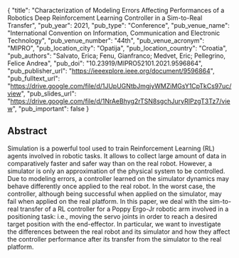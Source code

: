 {
  "title": "Characterization of Modeling Errors Affecting Performances of a Robotics Deep Reinforcement Learning Controller in a Sim-to-Real Transfer",
  "pub_year": 2021,
  "pub_type": "Conference",
  "pub_venue_name": "International Convention on Information, Communication and Electronic Technology",
  "pub_venue_number": "44th",
  "pub_venue_acronym": "MIPRO",
  "pub_location_city": "Opatija",
  "pub_location_country": "Croatia",
  "pub_authors": "Salvato, Erica; Fenu, Gianfranco; Medvet, Eric; Pellegrino, Felice Andrea",
  "pub_doi": "10.23919/MIPRO52101.2021.9596864",
  "pub_publisher_url": "https://ieeexplore.ieee.org/document/9596864",
  "pub_fulltext_url": "https://drive.google.com/file/d/1JUpUGNtbJmgjyWMZiMGsY1CpTkCs97uc/view",
  "pub_slides_url": "https://drive.google.com/file/d/1NrAeBhyg2rTSN8sgchJuryRIPzgT3Tz7/view",
  "pub_important": false
}

## Abstract
Simulation is a powerful tool used to train Reinforcement Learning (RL) agents involved in robotic tasks. It allows to collect large amount of data in comparatively faster and safer way than on the real robot. However, a simulator is only an approximation of the physical system to be controlled. Due to modeling errors, a controller learned on the simulator dynamics may behave differently once applied to the real robot. In the worst case, the controller, although being successful when applied on the simulator, may fail when applied on the real platform. In this paper, we deal with the sim-to-real transfer of a RL controller for a Poppy Ergo-Jr robotic arm involved in a positioning task: i.e., moving the servo joints in order to reach a desired target position with the end-effector. In particular, we want to investigate the differences between the real robot and its simulator and how they affect the controller performance after its transfer from the simulator to the real platform.
